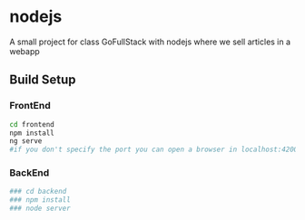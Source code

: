 # nodejs
A small project for class GoFullStack with nodejs where we sell articles in a webapp


## Build Setup
### FrontEnd

``` bash
cd frontend
npm install
ng serve 
#if you don't specify the port you can open a browser in localhost:4200
```
### BackEnd
``` bash
### cd backend
### npm install
### node server
```
